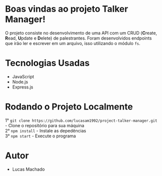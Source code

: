 # Boas vindas ao projeto Talker Manager!

O projeto consiste no desenvolvimento de uma API com um CRUD (**C**reate, **R**ead, **U**pdate e **D**elete) de palestrantes. Foram desenvolvidos endpoints que irão ler e escrever em um arquivo, isso utilizando o módulo `fs`.

# Tecnologias Usadas

  - JavaScript
  - Node.js
  - Express.js

# Rodando o Projeto Localmente
  1° `git clone https://github.com/lucasam1992/project-talker-manager.git` - Clone o repositório para sua máquina<br />
  2° `npm install` - Instale as depedências<br />
  3° `npm start` - Execute o programa<br />

# Autor
   - Lucas Machado
